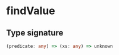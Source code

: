 # findValue

## Type signature

<!-- prettier-ignore-start -->
```typescript
(predicate: any) => (xs: any) => unknown
```
<!-- prettier-ignore-end -->
